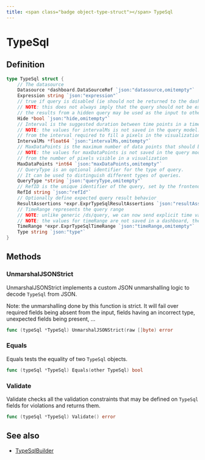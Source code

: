 ```yaml
---
title: <span class="badge object-type-struct"></span> TypeSql
---
```

# <span class="badge object-type-struct"></span> TypeSql

## Definition

```go
type TypeSql struct {
    // The datasource
    Datasource *dashboard.DataSourceRef `json:"datasource,omitempty"`
    Expression string `json:"expression"`
    // true if query is disabled (ie should not be returned to the dashboard)
    // NOTE: this does not always imply that the query should not be executed since
    // the results from a hidden query may be used as the input to other queries (SSE etc)
    Hide *bool `json:"hide,omitempty"`
    // Interval is the suggested duration between time points in a time series query.
    // NOTE: the values for intervalMs is not saved in the query model.  It is typically calculated
    // from the interval required to fill a pixels in the visualization
    IntervalMs *float64 `json:"intervalMs,omitempty"`
    // MaxDataPoints is the maximum number of data points that should be returned from a time series query.
    // NOTE: the values for maxDataPoints is not saved in the query model.  It is typically calculated
    // from the number of pixels visible in a visualization
    MaxDataPoints *int64 `json:"maxDataPoints,omitempty"`
    // QueryType is an optional identifier for the type of query.
    // It can be used to distinguish different types of queries.
    QueryType *string `json:"queryType,omitempty"`
    // RefID is the unique identifier of the query, set by the frontend call.
    RefId string `json:"refId"`
    // Optionally define expected query result behavior
    ResultAssertions *expr.ExprTypeSqlResultAssertions `json:"resultAssertions,omitempty"`
    // TimeRange represents the query range
    // NOTE: unlike generic /ds/query, we can now send explicit time values in each query
    // NOTE: the values for timeRange are not saved in a dashboard, they are constructed on the fly
    TimeRange *expr.ExprTypeSqlTimeRange `json:"timeRange,omitempty"`
    Type string `json:"type"`
}
```
## Methods

### <span class="badge object-method"></span> UnmarshalJSONStrict

UnmarshalJSONStrict implements a custom JSON unmarshalling logic to decode `TypeSql` from JSON.

Note: the unmarshalling done by this function is strict. It will fail over required fields being absent from the input, fields having an incorrect type, unexpected fields being present, …

```go
func (typeSql *TypeSql) UnmarshalJSONStrict(raw []byte) error
```

### <span class="badge object-method"></span> Equals

Equals tests the equality of two `TypeSql` objects.

```go
func (typeSql *TypeSql) Equals(other TypeSql) bool
```

### <span class="badge object-method"></span> Validate

Validate checks all the validation constraints that may be defined on `TypeSql` fields for violations and returns them.

```go
func (typeSql *TypeSql) Validate() error
```

## See also

 * <span class="badge builder"></span> [TypeSqlBuilder](./builder-TypeSqlBuilder.md)
